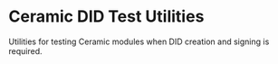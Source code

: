 # Ceramic DID Test Utilities

Utilities for testing Ceramic modules when DID creation and signing is required.
